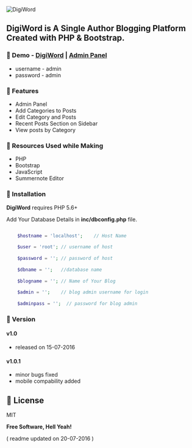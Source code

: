 ![DigiWord](http://sharadshinde.in/digiword-logo.png)

## DigiWord is A Single Author Blogging Platform Created with PHP &amp; Bootstrap.  

### :pushpin: Demo - [DigiWord](http://sharadshinde.in/demo) | [Admin Panel]( http://sharadshinde.in/demo/admin)
* username - admin
* password - admin

### :pushpin: Features
* Admin Panel
* Add Categories to Posts
* Edit Category and Posts
* Recent Posts Section on Sidebar
* View posts by Category

### :pushpin: Resources Used while Making
* PHP
* Bootstrap
* JavaScript
* Summernote Editor

### :pushpin: Installation

**DigiWord** requires PHP 5.6+

Add Your Database Details in **inc/dbconfig.php** file.

```php

	$hostname = 'localhost'; 	// Host Name
	
	$user = 'root'; // username of host
	
	$password = ''; // password of host
	
	$dbname = ''; 	//database name
	
	$blogname = ''; // Name of Your Blog
	
	$admin = '';  	// blog admin username for login
	
	$adminpass = '';  // password for blog admin

```

### :pushpin: Version

#### v1.0
* released on 15-07-2016

#### v1.0.1 
* minor bugs fixed
* mobile compability added

:pushpin: License
----

MIT


**Free Software, Hell Yeah!**


( readme updated on 20-07-2016 )
